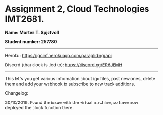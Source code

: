 # Assignment 2, Cloud Technologies IMT2681. 
**Name:           Morten T. Spjøtvoll**

**Student number: 257780**

---

Heroku: https://igcinf.herokuapp.com/paragliding/api

Discord (that clock is tied to): https://discord.gg/ER6JEMH

---

This let's you get various information about igc files, post new ones, delete them and add your webhook to subscribe to new track additions.

Changelog:

30/10/2018: Found the issue with the virtual machine, so have now deployed the clock function there. 
